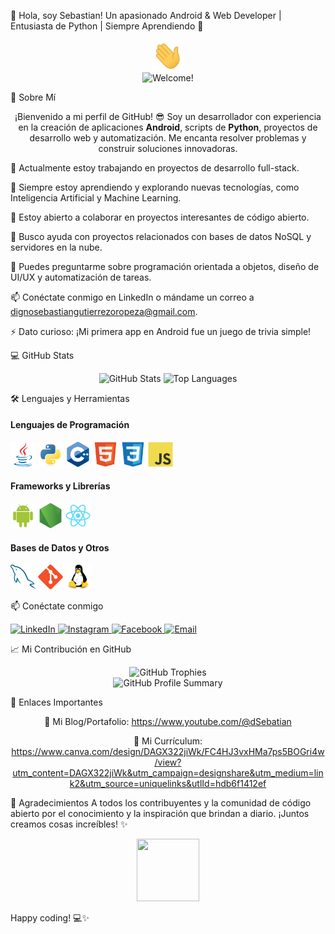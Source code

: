 👋 Hola, soy Sebastian!
Un apasionado Android & Web Developer | Entusiasta de Python | Siempre Aprendiendo 🚀
<div align="center">
<img src="https://github.com/ABSphreak/ABSphreak/blob/master/gifs/Hi.gif" width="50px"/>
</div>

<div align="center">
<img src="https://i.imgur.com/dTYwdG1.gif" alt="Welcome!" width="400"/>
</div>

🌟 Sobre Mí
<p align="center">
¡Bienvenido a mi perfil de GitHub! 😎 Soy un desarrollador con experiencia en la creación de aplicaciones <b>Android</b>, scripts de <b>Python</b>, proyectos de desarrollo web y automatización. Me encanta resolver problemas y construir soluciones innovadoras.
</p>

🔭 Actualmente estoy trabajando en proyectos de desarrollo full-stack.

🌱 Siempre estoy aprendiendo y explorando nuevas tecnologías, como Inteligencia Artificial y Machine Learning.

👯 Estoy abierto a colaborar en proyectos interesantes de código abierto.

🤔 Busco ayuda con proyectos relacionados con bases de datos NoSQL y servidores en la nube.

💬 Puedes preguntarme sobre programación orientada a objetos, diseño de UI/UX y automatización de tareas.

📫 Conéctate conmigo en LinkedIn o mándame un correo a dignosebastiangutierrezoropeza@gmail.com.

⚡ Dato curioso: ¡Mi primera app en Android fue un juego de trivia simple!

💻 GitHub Stats
<div align="center">
<img src="https://github-readme-stats.vercel.app/api?username=Naitsabes-Dig&show_icons=true&count_private=true&theme=radical" alt="GitHub Stats" width="500"/>
<img src="https://github-readme-stats.vercel.app/api/top-langs/?username=Naitsabes-Dig&layout=compact&theme=radical" alt="Top Languages" width="350"/>
</div>

🛠 Lenguajes y Herramientas
<div align="center">
<h4 align="left">Lenguajes de Programación</h4>
<p align="left">
<img src="https://raw.githubusercontent.com/devicons/devicon/master/icons/java/java-original.svg" alt="Java" width="40" height="40"/>
<img src="https://raw.githubusercontent.com/devicons/devicon/master/icons/python/python-original.svg" alt="Python" width="40" height="40"/>
<img src="https://raw.githubusercontent.com/devicons/devicon/master/icons/cplusplus/cplusplus-original.svg" alt="C++" width="40" height="40"/>
<img src="https://raw.githubusercontent.com/devicons/devicon/master/icons/html5/html5-original.svg" alt="HTML5" width="40" height="40"/>
<img src="https://raw.githubusercontent.com/devicons/devicon/master/icons/css3/css3-original.svg" alt="CSS3" width="40" height="40"/>
<img src="https://raw.githubusercontent.com/devicons/devicon/master/icons/javascript/javascript-original.svg" alt="JS" width="40" height="40"/>
</p>

<h4 align="left">Frameworks y Librerías</h4>
<p align="left">
<img src="https://raw.githubusercontent.com/devicons/devicon/master/icons/android/android-original.svg" alt="Android" width="40" height="40"/>
<img src="https://raw.githubusercontent.com/devicons/devicon/master/icons/nodejs/nodejs-original.svg" alt="NodeJS" width="40" height="40"/>
<img src="https://raw.githubusercontent.com/devicons/devicon/master/icons/react/react-original.svg" alt="React" width="40" height="40"/>
</p>

<h4 align="left">Bases de Datos y Otros</h4>
<p align="left">
<img src="https://raw.githubusercontent.com/devicons/devicon/master/icons/mysql/mysql-original.svg" alt="MySQL" width="40" height="40"/>
<img src="https://raw.githubusercontent.com/devicons/devicon/master/icons/git/git-original.svg" alt="Git" width="40" height="40"/>
<img src="https://raw.githubusercontent.com/devicons/devicon/master/icons/linux/linux-original.svg" alt="Linux" width="40" height="40"/>
</p>
</div>

📫 Conéctate conmigo
<p align="left">
<a href="https://www.linkedin.com/in/digno-sebastian-gutierrez-oropeza" target="_blank">
<img src="https://img.shields.io/badge/LinkedIn-%230077B5.svg?&style=for-the-badge&logo=linkedin&logoColor=white" alt="LinkedIn"/>
</a>
<a href="https://www.instagram.com/anii_akhil" target="_blank">
<img src="https://img.shields.io/badge/Instagram-%23E4405F.svg?&style=for-the-badge&logo=instagram&logoColor=white" alt="Instagram"/>
</a>
<a href="https://www.facebook.com/originalphreak" target="_blank">
<img src="https://img.shields.io/badge/Facebook-%231877F2.svg?&style=for-the-badge&logo=facebook&logoColor=white" alt="Facebook"/>
</a>
<a href="mailto:dignosebastiangutierrezoropeza@gmail.com" target="_blank">
<img src="https://img.shields.io/badge/Email-D14836?style=for-the-badge&logo=gmail&logoColor=white" alt="Email"/>
</a>
</p>

📈 Mi Contribución en GitHub
<div align="center">
<img src="https://github-profile-trophy.vercel.app/?username=Naitsabes-Dig&theme=radical" alt="GitHub Trophies"/>
<br>
<img src="http://github-profile-summary-cards.vercel.app/api/cards/profile-details?username=Naitsabes-Dig&theme=radical" alt="GitHub Profile Summary"/>
</div>

🔗 Enlaces Importantes
<div align="center">

📝 Mi Blog/Portafolio: https://www.youtube.com/@dSebatian

📄 Mi Currículum: https://www.canva.com/design/DAGX322jiWk/FC4HJ3vxHMa7ps5BOGri4w/view?utm_content=DAGX322jiWk&utm_campaign=designshare&utm_medium=link2&utm_source=uniquelinks&utlId=hdb6f1412ef
</div>

🙏 Agradecimientos
A todos los contribuyentes y la comunidad de código abierto por el conocimiento y la inspiración que brindan a diario. ¡Juntos creamos cosas increíbles! ✨

<div align="center">
<img src="https://media.giphy.com/media/LmN8APb5sR22h3g8J7/giphy.gif" width="100" height="100"/>
</div>

Happy coding! 💻✨
